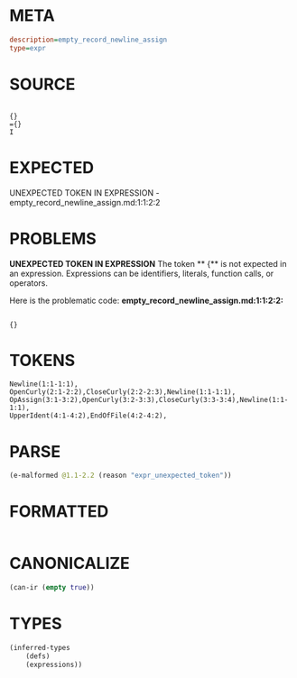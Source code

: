 # META
~~~ini
description=empty_record_newline_assign
type=expr
~~~
# SOURCE
~~~roc

{} 
={}
I
~~~
# EXPECTED
UNEXPECTED TOKEN IN EXPRESSION - empty_record_newline_assign.md:1:1:2:2
# PROBLEMS
**UNEXPECTED TOKEN IN EXPRESSION**
The token **
{** is not expected in an expression.
Expressions can be identifiers, literals, function calls, or operators.

Here is the problematic code:
**empty_record_newline_assign.md:1:1:2:2:**
```roc

{} 
```


# TOKENS
~~~zig
Newline(1:1-1:1),
OpenCurly(2:1-2:2),CloseCurly(2:2-2:3),Newline(1:1-1:1),
OpAssign(3:1-3:2),OpenCurly(3:2-3:3),CloseCurly(3:3-3:4),Newline(1:1-1:1),
UpperIdent(4:1-4:2),EndOfFile(4:2-4:2),
~~~
# PARSE
~~~clojure
(e-malformed @1.1-2.2 (reason "expr_unexpected_token"))
~~~
# FORMATTED
~~~roc

~~~
# CANONICALIZE
~~~clojure
(can-ir (empty true))
~~~
# TYPES
~~~clojure
(inferred-types
	(defs)
	(expressions))
~~~
